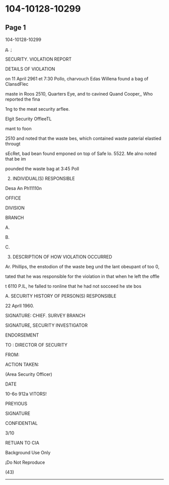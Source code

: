 # 104-10128-10299

## Page 1

104-10128-10299

д. ;

SECURITY. VIOLATION REPORT

DETAILS OF VIOLATION

on 11 April 2961 et 7:30 Pollo, charvouch Edas Willena found a bag of ClansdFlec

maste in Roos 2510, Quarters Eye, and to cavined Quand Cooper,, Who reported the fina

1ng to the meat security arflee.

Elgit Security OffleeTL

mant to foon

2510 and noted that the waste bes, which contained waste paterial elastied througt

sEcRet, bad bean found emponed on top of Safe lo. 5522. Me alno noted that be im

pounded the waste bag at 3:45 Poll

2. INDIVIDUAL(S) RESPONSIBLE

Desa An Ph11110n

OFFICE

DIVISION

BRANCH

A.

B.

C.

3. DESCRIPTION OF HOW VIOLATION OCCURRED

Ar. Phillips, the enstodion of the waste beg und the lant obeupant of too 0,

tated that he was responsible for the violation in that when he left the offle

t 6110 P.IL, he falled to ronline that he had not socceed he ste bos

A. SECURITY HISTORY OF PERSON(S) RESPONSIBLE

22 AprIl 1960.

SIGNATURE: CHIEF. SURVEY BRANCH

SIGNATURE, SECURITY INVESTIGATOR

ENDORSEMENT

TO : DIRECTOR OF SECURITY

FROM:

ACTION TAKEN:

(Area Security Officer)

DATE

10-6o 912a VITORS!

PREYIOUS

SIGNATURE

CONFIDENTIAL

3/10

RETUAN TO CIA

Background Use Only

¡Do Not Reproduce

(43)

---

